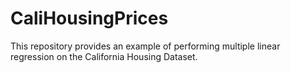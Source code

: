 # CaliHousingPrices
This repository provides an example of performing multiple linear regression on the California Housing Dataset. 

